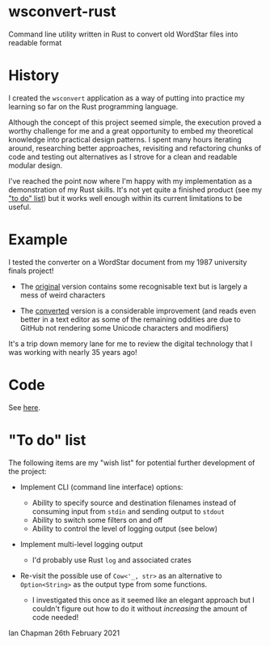 ﻿# wsconvert-rust

Command line utility written in Rust to convert old WordStar files into readable format

# History

I created the `wsconvert` application as a way of putting into practice my learning so far on the Rust programming language.

Although the concept of this project seemed simple, the execution proved a worthy challenge for me and a great opportunity to embed my theoretical knowledge into practical design patterns.  I spent many hours iterating around, researching better approaches, revisiting and refactoring chunks of code and testing out alternatives as I strove for a clean and readable modular design.

I've reached the point now where I'm happy with my implementation as a demonstration of my Rust skills.  It's not yet quite a finished product (see my ["to do" list](https://github.com/Chapmip/wsconvert-rust#todolist)) but it works well enough within its current limitations to be useful. 

# Example

I tested the converter on a WordStar document from my 1987 university finals project!

* The [original](https://github.com/Chapmip/wsconvert-rust/blob/main/data/PROJECT.WS) version contains some recognisable text but is largely a mess of weird characters

* The [converted](https://github.com/Chapmip/wsconvert-rust/blob/main/data/PROJECT.TXT) version is a considerable improvement (and reads even better in a text editor as some of the remaining oddities are due to GitHub not rendering some Unicode characters and modifiers)

It's a trip down memory lane for me to review the digital technology that I was working with nearly 35 years ago!

# Code
See [here](https://github.com/Chapmip/wsconvert-rust/tree/main/src).

# "To do" list

The following items are my "wish list" for potential further development of the project:

*	Implement CLI (command line interface) options:
	-	Ability to specify source and destination filenames instead of consuming input from `stdin` and sending output to `stdout`
	-	Ability to switch some filters on and off
	-	Ability to control the level of logging output (see below)

*	Implement multi-level logging output
	-	I'd probably use Rust `log` and associated crates

*	Re-visit the possible use of `Cow<'_, str>` as an alternative to `Option<String>` as the output type from some functions.
	- I investigated this once as it seemed like an elegant approach but I couldn't figure out how to do it without *increasing* the amount of code needed!

Ian Chapman
26th February 2021
